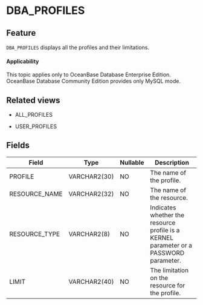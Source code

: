 DBA_PROFILES
=================================

Feature
-----------

`DBA_PROFILES` displays all the profiles and their limitations.


<main id="notice" >
    <h4>Applicability</h4>
    <p>This topic applies only to OceanBase Database Enterprise Edition. OceanBase Database Community Edition provides only MySQL mode. </p>
  </main>

Related views
-------------

* ALL_PROFILES



* USER_PROFILES






Fields
-------------



| **Field**     | **Type**     | **Nullable** | **Description**                                                                       |
|---------------|--------------|--------------|---------------------------------------------------------------------------------------|
| PROFILE       | VARCHAR2(30) | NO           | The name of the profile.                                                              |
| RESOURCE_NAME | VARCHAR2(32) | NO           | The name of the resource.                                                             |
| RESOURCE_TYPE | VARCHAR2(8)  | NO           | Indicates whether the resource profile is a KERNEL parameter or a PASSWORD parameter. |
| LIMIT         | VARCHAR2(40) | NO           | The limitation on the resource for the profile.                                       |



